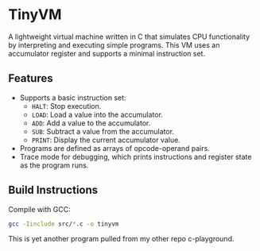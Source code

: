 # TinyVM

A lightweight virtual machine written in C that simulates CPU functionality by interpreting and executing simple programs. This VM uses an accumulator register and supports a minimal instruction set.  

## Features
- Supports a basic instruction set:
  - `HALT`: Stop execution.
  - `LOAD`: Load a value into the accumulator.
  - `ADD`: Add a value to the accumulator.
  - `SUB`: Subtract a value from the accumulator.
  - `PRINT`: Display the current accumulator value.
- Programs are defined as arrays of opcode-operand pairs.
- Trace mode for debugging, which prints instructions and register state as the program runs.

## Build Instructions
Compile with GCC:  
```bash
gcc -Iinclude src/*.c -o tinyvm
```

This is yet another program pulled from my other repo c-playground.
